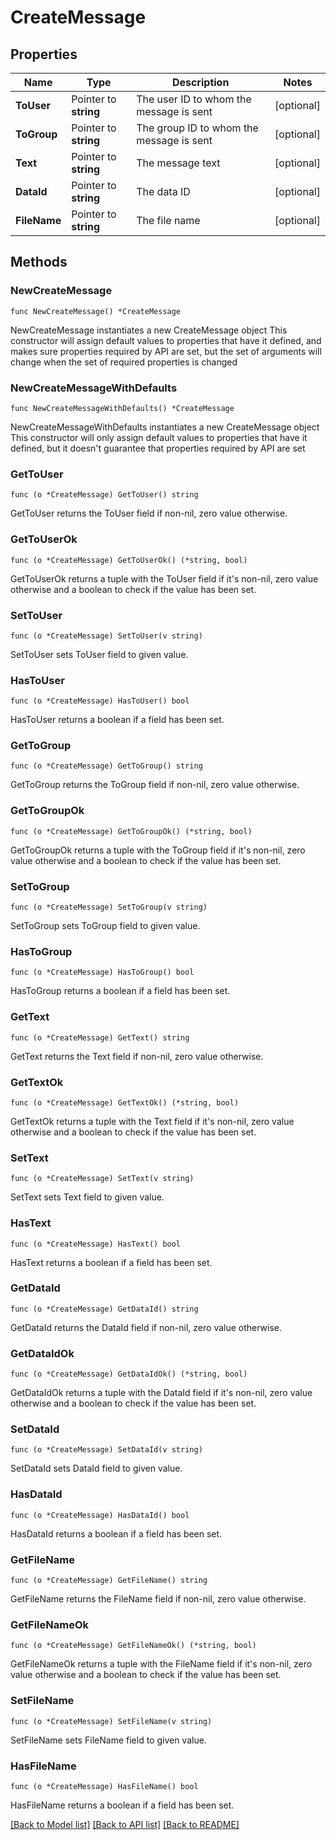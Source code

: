 # CreateMessage

## Properties

Name | Type | Description | Notes
------------ | ------------- | ------------- | -------------
**ToUser** | Pointer to **string** | The user ID to whom the message is sent | [optional] 
**ToGroup** | Pointer to **string** | The group ID to whom the message is sent | [optional] 
**Text** | Pointer to **string** | The message text | [optional] 
**DataId** | Pointer to **string** | The data ID | [optional] 
**FileName** | Pointer to **string** | The file name | [optional] 

## Methods

### NewCreateMessage

`func NewCreateMessage() *CreateMessage`

NewCreateMessage instantiates a new CreateMessage object
This constructor will assign default values to properties that have it defined,
and makes sure properties required by API are set, but the set of arguments
will change when the set of required properties is changed

### NewCreateMessageWithDefaults

`func NewCreateMessageWithDefaults() *CreateMessage`

NewCreateMessageWithDefaults instantiates a new CreateMessage object
This constructor will only assign default values to properties that have it defined,
but it doesn't guarantee that properties required by API are set

### GetToUser

`func (o *CreateMessage) GetToUser() string`

GetToUser returns the ToUser field if non-nil, zero value otherwise.

### GetToUserOk

`func (o *CreateMessage) GetToUserOk() (*string, bool)`

GetToUserOk returns a tuple with the ToUser field if it's non-nil, zero value otherwise
and a boolean to check if the value has been set.

### SetToUser

`func (o *CreateMessage) SetToUser(v string)`

SetToUser sets ToUser field to given value.

### HasToUser

`func (o *CreateMessage) HasToUser() bool`

HasToUser returns a boolean if a field has been set.

### GetToGroup

`func (o *CreateMessage) GetToGroup() string`

GetToGroup returns the ToGroup field if non-nil, zero value otherwise.

### GetToGroupOk

`func (o *CreateMessage) GetToGroupOk() (*string, bool)`

GetToGroupOk returns a tuple with the ToGroup field if it's non-nil, zero value otherwise
and a boolean to check if the value has been set.

### SetToGroup

`func (o *CreateMessage) SetToGroup(v string)`

SetToGroup sets ToGroup field to given value.

### HasToGroup

`func (o *CreateMessage) HasToGroup() bool`

HasToGroup returns a boolean if a field has been set.

### GetText

`func (o *CreateMessage) GetText() string`

GetText returns the Text field if non-nil, zero value otherwise.

### GetTextOk

`func (o *CreateMessage) GetTextOk() (*string, bool)`

GetTextOk returns a tuple with the Text field if it's non-nil, zero value otherwise
and a boolean to check if the value has been set.

### SetText

`func (o *CreateMessage) SetText(v string)`

SetText sets Text field to given value.

### HasText

`func (o *CreateMessage) HasText() bool`

HasText returns a boolean if a field has been set.

### GetDataId

`func (o *CreateMessage) GetDataId() string`

GetDataId returns the DataId field if non-nil, zero value otherwise.

### GetDataIdOk

`func (o *CreateMessage) GetDataIdOk() (*string, bool)`

GetDataIdOk returns a tuple with the DataId field if it's non-nil, zero value otherwise
and a boolean to check if the value has been set.

### SetDataId

`func (o *CreateMessage) SetDataId(v string)`

SetDataId sets DataId field to given value.

### HasDataId

`func (o *CreateMessage) HasDataId() bool`

HasDataId returns a boolean if a field has been set.

### GetFileName

`func (o *CreateMessage) GetFileName() string`

GetFileName returns the FileName field if non-nil, zero value otherwise.

### GetFileNameOk

`func (o *CreateMessage) GetFileNameOk() (*string, bool)`

GetFileNameOk returns a tuple with the FileName field if it's non-nil, zero value otherwise
and a boolean to check if the value has been set.

### SetFileName

`func (o *CreateMessage) SetFileName(v string)`

SetFileName sets FileName field to given value.

### HasFileName

`func (o *CreateMessage) HasFileName() bool`

HasFileName returns a boolean if a field has been set.


[[Back to Model list]](../README.md#documentation-for-models) [[Back to API list]](../README.md#documentation-for-api-endpoints) [[Back to README]](../README.md)


